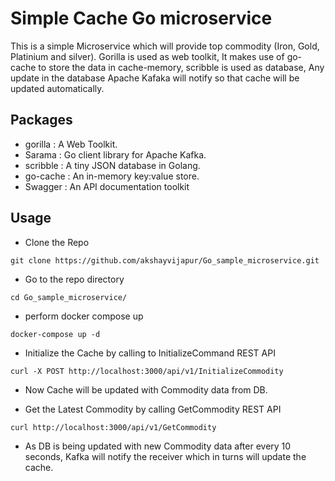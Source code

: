 # Simple Cache Go microservice

This is a simple Microservice which will provide top commodity (Iron, Gold, Platinium and silver).
Gorilla is used as web toolkit, It makes use of go-cache to store the data in cache-memory,
scribble is used as database, Any update in the database Apache Kafaka will notify so that cache will be updated automatically.
 

## Packages

* gorilla : A Web Toolkit.
* Sarama : Go client library for Apache Kafka.
* scribble : A tiny JSON database in Golang.
* go-cache : An in-memory key:value store.
* Swagger : An API documentation toolkit

## Usage 

* Clone the Repo
```
git clone https://github.com/akshayvijapur/Go_sample_microservice.git
```
* Go to the repo directory
```
cd Go_sample_microservice/
```
* perform docker compose up
``` 
docker-compose up -d
```
* Initialize the Cache by calling to InitializeCommand REST API

```
curl -X POST http://localhost:3000/api/v1/InitializeCommodity
``` 

* Now Cache will be updated with Commodity data from DB.

* Get the Latest Commodity by calling GetCommodity  REST API

```
curl http://localhost:3000/api/v1/GetCommodity
```

* As DB is being updated with new Commodity data after every 10 seconds, Kafka will notify the receiver 
which in turns will update the cache.
